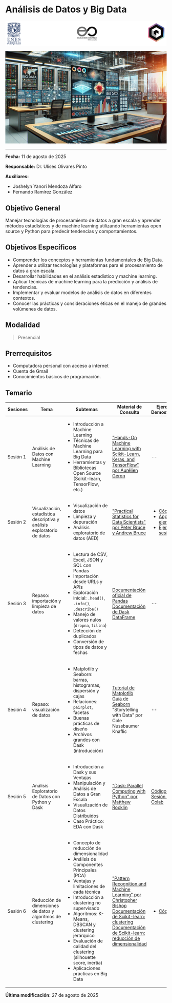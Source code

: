 # Análisis de Datos y Big Data

![Logos participantes](figs/logos.png)

![IA applications](figs/bigdata.png)

---

**Fecha:** 11 de agosto de 2025  

**Responsable:** Dr. Ulises Olivares Pinto  

**Auxiliares:** 
+ Joshelyn Yanori Mendoza Alfaro  
+ Fernando Ramírez González

## Objetivo General
Manejar tecnologías de procesamiento de datos a gran escala y aprender métodos estadísticos y de machine learning utilizando herramientas open source y Python para predecir tendencias y comportamientos.

## Objetivos Específicos
- Comprender los conceptos y herramientas fundamentales de Big Data.
- Aprender a utilizar tecnologías y plataformas para el procesamiento de datos a gran escala.
- Desarrollar habilidades en el análisis estadístico y machine learning.
- Aplicar técnicas de machine learning para la predicción y análisis de tendencias.
- Implementar y evaluar modelos de análisis de datos en diferentes contextos.
- Conocer las prácticas y consideraciones éticas en el manejo de grandes volúmenes de datos.

## Modalidad
> Presencial  

## Prerrequisitos
- Computadora personal con acceso a internet
- Cuenta de Gmail
- Conocimientos básicos de programación.

## Temario


| Sesiones    | Tema                                            | Subtemas                                                                                                                                                   | Material de Consulta                                                                                                     | Ejercicios y Demostraciones | Presentación                |
|-------------|-------------------------------------------------|-----------------------------------------------------------------------------------------------------------------------------------------------------------|-------------------------------------------------------------------------------------------------------------------------|------------------------------|-----------------------------|
| Sesión 1    | Análisis de Datos con Machine Learning          | <ul><li>Introducción a Machine Learning</li><li>Técnicas de Machine Learning para Big Data</li><li>Herramientas y Bibliotecas Open Source (Scikit-learn, TensorFlow, etc.)</li></ul>              | ["Hands-On Machine Learning with Scikit-Learn, Keras, and TensorFlow" por Aurélien Géron](https://www.oreilly.com/library/view/hands-on-machine-learning/9781492032632/) | --                           | [Sesión 1](/pdf/Sesión1.pdf) |
| Sesión 2    | Visualización, estadística descriptiva y análisis exploratorio de datos | <ul><li>Visualización de datos</li><li>Limpieza y depuración</li><li>Análisis exploratorio de datos (AED)</li></ul> | ["Practical Statistics for Data Scientists" por Peter Bruce y Andrew Bruce](https://www.oreilly.com/library/view/practical-statistics-for/9781492072942/)              | <ul><li>[Código día 2](code/DA_BigData_BLOQUE_Sesión_2_Sin_respuestas.ipynb)</li><li>[App de ejemplo](demos/app.py)</li><li>[Ejercicios sesión 2](demos/demo_day_1.ipynb)</li></ul> | [Sesión 2](/pdf/Sesión2.pdf) |
| Sesión 3    | Repaso: importación y limpieza de datos         | <ul><li>Lectura de CSV, Excel, JSON y SQL con Pandas</li><li>Importación desde URLs y APIs</li><li>Exploración inicial: `.head()`, `.info()`, `.describe()`</li><li>Manejo de valores nulos (`dropna`, `fillna`)</li><li>Detección de duplicados</li><li>Conversión de tipos de datos y fechas</li></ul> | [Documentación oficial de Pandas](https://pandas.pydata.org/docs/) <br> [Documentación de Dask DataFrame](https://docs.dask.org/en/stable/dataframe.html) | --  | --  |
| Sesión 4    | Repaso: visualización de datos                  | <ul><li>Matplotlib y Seaborn: barras, histogramas, dispersión y cajas</li><li>Relaciones: `pairplot`, facetas</li><li>Buenas prácticas de diseño</li><li>Archivos grandes con Dask (introducción)</li></ul> | [Tutorial de Matplotlib](https://matplotlib.org/stable/tutorials/index.html) <br> [Guía de Seaborn](https://seaborn.pydata.org/tutorial.html) <br> "Storytelling with Data" por Cole Nussbaumer Knaflic | --  | --
| Sesión 5  | Análisis Exploratorio de Datos con Python y Dask | <ul><li>Introducción a Dask y sus Ventajas</li><li>Manipulación y Análisis de Datos a Gran Escala</li><li>Visualización de Datos Distribuidos</li><li>Caso Práctico: EDA con Dask</li></ul> | ["Dask: Parallel Computing with Python" por Matthew Rocklin](https://docs.dask.org/en/latest/)                                                               | [Código de Sesión 5 - Colab](https://colab.research.google.com/drive/1Wl0wz_XWP_mTsAYysySNyBlCqzNkqZNH?usp=sharing)                          | [Sesión 5](/pdf/Sesión5.pdf)
| Sesión 6    | Reducción de dimensiones de datos y algoritmos de clustering | <ul><li>Concepto de reducción de dimensionalidad</li><li>Análisis de Componentes Principales (PCA)</li><li>Ventajas y limitaciones de cada técnica</li><li>Introducción a clustering no supervisado</li><li>Algoritmos: K-Means, DBSCAN y clustering jerárquico</li><li>Evaluación de calidad del clustering (silhouette score, inertia)</li><li>Aplicaciones prácticas en Big Data</li></ul> | ["Pattern Recognition and Machine Learning" por Christopher Bishop](https://www.microsoft.com/en-us/research/publication/pattern-recognition-machine-learning/) <br> [Documentación de Scikit-learn: clustering](https://scikit-learn.org/stable/modules/clustering.html) <br> [Documentación de Scikit-learn: reducción de dimensionalidad](https://scikit-learn.org/stable/modules/decomposition.html) | <ul><li>[Código día 6](https://colab.research.google.com/drive/1VEcV9docRegGbZ-FhN_a3ZKEAXRIkqY2?usp=sharing)</li></ul> | [Sesión 6](/pdf/Sesión6.pdf) |



**Última modificación:** 27 de agosto de 2025
